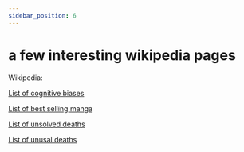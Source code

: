 ```yaml
---
sidebar_position: 6
---
```


# a few interesting wikipedia pages

Wikipedia:

[List of cognitive biases](https://en.wikipedia.org/wiki/List_of_cognitive_biases)

[List of best selling manga](https://en.wikipedia.org/wiki/List_of_best-selling_manga)

[List of unsolved deaths](https://en.wikipedia.org/wiki/List_of_unsolved_deaths)

[List of unusal deaths](https://en.wikipedia.org/wiki/List_of_unusual_deaths)








